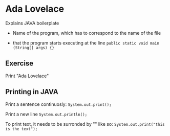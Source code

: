 
# Ada Lovelace

Explains JAVA boilerplate

- Name of the program, which has to correspond to the name of the file

- that the program starts executing at the line `public static void main (String[] args) {}`

## Exercise

Print "Ada Lovelace"

## Printing in JAVA

Print a sentence continuosly:
`System.out.print();`

Print a new line
`System.out.println();`

To print text, it needs to be surronded by "" like so:
`System.out.print("this is the text");`
